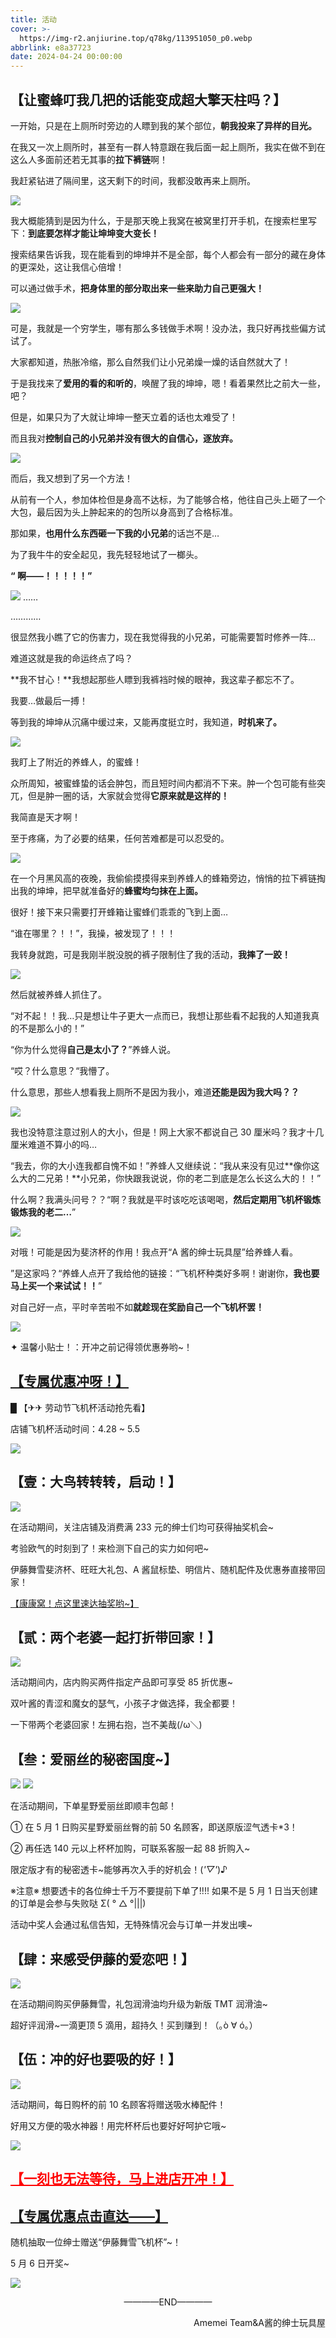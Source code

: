 ```yaml
---
title: 活动
cover: >-
  https://img-r2.anjiurine.top/q78kg/113951050_p0.webp
abbrlink: e8a37723
date: 2024-04-24 00:00:00
---
```


## 【让蜜蜂叮我几把的话能变成超大擎天柱吗？】

一开始，只是在上厕所时旁边的人瞟到我的某个部位，**朝我投来了异样的目光。**

在我又一次上厕所时，甚至有一群人特意跟在我后面一起上厕所，我实在做不到在这么人多面前还若无其事的**拉下裤链**啊！

我赶紧钻进了隔间里，这天剩下的时间，我都没敢再来上厕所。

![](https://img-r2.amemei-lists.top/amemei/51活动/图片2.webp)

我大概能猜到是因为什么，于是那天晚上我窝在被窝里打开手机，在搜索栏里写下：**到底要怎样才能让坤坤变大变长！**

搜索结果告诉我，现在能看到的坤坤并不是全部，每个人都会有一部分的藏在身体的更深处，这让我信心倍增！

可以通过做手术，**把身体里的部分取出来一些来助力自己更强大！**

![](https://img-r2.amemei-lists.top/amemei/51活动/图片3.webp)

可是，我就是一个穷学生，哪有那么多钱做手术啊！没办法，我只好再找些偏方试试了。

大家都知道，热胀冷缩，那么自然我们让小兄弟燥一燥的话自然就大了！

于是我找来了**爱用的看的和听的**，唤醒了我的坤坤，嗯！看着果然比之前大一些，吧？

但是，如果只为了大就让坤坤一整天立着的话也太难受了！

而且我对**控制自己的小兄弟并没有很大的自信心，逐放弃。**

![](https://img-r2.amemei-lists.top/amemei/51活动/图片4.webp)

而后，我又想到了另一个方法！

从前有一个人，参加体检但是身高不达标，为了能够合格，他往自己头上砸了一个大包，最后因为头上肿起来的的包所以身高到了合格标准。

那如果，**也用什么东西砸一下我的小兄弟**的话岂不是…

为了我牛牛的安全起见，我先轻轻地试了一榔头。

**“ 啊——！！！！！”**

![](https://img-r2.amemei-lists.top/amemei/51活动/图片5.webp)
……

…………

很显然我小瞧了它的伤害力，现在我觉得我的小兄弟，可能需要暂时修养一阵…

难道这就是我的命运终点了吗？

**我不甘心！**我想起那些人瞟到我裤裆时候的眼神，我这辈子都忘不了。

我要…做最后一搏！

等到我的坤坤从沉痛中缓过来，又能再度挺立时，我知道，**时机来了。**

![](https://img-r2.amemei-lists.top/amemei/51活动/图片6.webp)

我盯上了附近的养蜂人，的蜜蜂！

众所周知，被蜜蜂蛰的话会肿包，而且短时间内都消不下来。肿一个包可能有些突兀，但是肿一圈的话，大家就会觉得**它原来就是这样的！**

我简直是天才啊！

至于疼痛，为了必要的结果，任何苦难都是可以忍受的。

![](https://img-r2.amemei-lists.top/amemei/51活动/图片7.webp)

在一个月黑风高的夜晚，我偷偷摸摸得来到养蜂人的蜂箱旁边，悄悄的拉下裤链掏出我的坤坤，把早就准备好的**蜂蜜均匀抹在上面。**

很好！接下来只需要打开蜂箱让蜜蜂们乖乖的飞到上面…

“谁在哪里？！！”，我操，被发现了！！！

我转身就跑，可是我刚半脱没脱的裤子限制住了我的活动，**我摔了一跤！**

![](https://img-r2.amemei-lists.top/amemei/51活动/图片8.webp)

然后就被养蜂人抓住了。

“对不起！！我…只是想让牛子更大一点而已，我想让那些看不起我的人知道我真的不是那么小的！”

“你为什么觉得**自己是太小了？**”养蜂人说。

“哎？什么意思？“我懵了。

什么意思，那些人想看我上厕所不是因为我小，难道**还能是因为我大吗？？**

![](https://img-r2.amemei-lists.top/amemei/51活动/图片9.webp)

我也没特意注意过别人的大小，但是！网上大家不都说自己 30 厘米吗？我才十几厘米难道不算小的吗…

“我去，你的大小连我都自愧不如！”养蜂人又继续说：“我从来没有见过**像你这么大的二兄弟！**小兄弟，你快跟我说说，你的老二到底是怎么长这么大的！！”

什么啊？我满头问号？？“啊？我就是平时该吃吃该喝喝，**然后定期用飞机杯锻炼锻炼我的老二…**”

![](https://img-r2.amemei-lists.top/amemei/51活动/图片10.webp)

对哦！可能是因为斐济杯的作用！我点开“A 酱的绅士玩具屋”给养蜂人看。

”是这家吗？“养蜂人点开了我给他的链接：“飞机杯种类好多啊！谢谢你，**我也要马上买一个来试试！！**”

对自己好一点，平时辛苦啦不如**就趁现在奖励自己一个飞机杯罢！**

![](https://img-r2.amemei-lists.top/amemei/51活动/图片11.webp)

✦ 温馨小贴士！：开冲之前记得领优惠券哟~！

<h2><a href="https://pages.tmall.com/wow/a/act/tmall/dailygroup/16355/16802/wupr?wh_pid=daily-465056&disableNav=YES&status_bar_transparent=true&sellerId=1965847533&activityId=53d5788bc6e84c0c922dd5e35b5c0651&toolName=shopCoupon">【专属优惠冲呀！】</a></h2>

█ 【✈✈ 劳动节飞机杯活动抢先看】

店铺飞机杯活动时间：4.28 ~ 5.5

![](https://img-r2.amemei-lists.top/amemei/51活动/图片12.webp)

## 【壹：大鸟转转转，启动！】

![](https://img-r2.amemei-lists.top/amemei/51活动/图片13.webp)

在活动期间，关注店铺及消费满 233 元的绅士们均可获得抽奖机会~

考验欧气的时刻到了！来检测下自己的实力如何吧~

伊藤舞雪斐济杯、旺旺大礼包、A 酱鼠标垫、明信片、随机配件及优惠券直接带回家！

[【康康窝！点这里速达抽奖哟~】](https://dimtown.com/static/ajwjw)

## 【贰：两个老婆一起打折带回家！】

![](https://img-r2.amemei-lists.top/amemei/51活动/图片14.webp)

活动期间内，店内购买两件指定产品即可享受 85 折优惠~

双叶酱的青涩和魔女的瑟气，小孩子才做选择，我全都要！

一下带两个老婆回家！左拥右抱，岂不美哉(/ω＼)

## 【叁：爱丽丝的秘密国度~】

![](https://img-r2.amemei-lists.top/amemei/51活动/图片15.webp)
![](https://img-r2.amemei-lists.top/amemei/51活动/图片16.webp)

在活动期间，下单星野爱丽丝即顺丰包邮！

① 在 5 月 1 日购买星野爱丽丝臀的前 50 名顾客，即送原版涩气透卡\*3！

② 再任选 140 元以上杯杯加购，可联系客服一起 88 折购入~

限定版才有的秘密透卡~能够再次入手的好机会！(_'▽'_)♪

※注意※
想要透卡的各位绅士千万不要提前下单了!!!!
如果不是 5 月 1 日当天创建的订单是会参与失败哒 Σ( ° △ °|||)

活动中奖人会通过私信告知，无特殊情况会与订单一并发出噢~

## 【肆：来感受伊藤的爱恋吧！】

![](https://img-r2.amemei-lists.top/amemei/51活动/图片17.webp)

在活动期间购买伊藤舞雪，礼包润滑油均升级为新版 TMT 润滑油~

超好评润滑~一滴更顶 5 滴用，超持久！买到赚到！（｡ò ∀ ó｡）

## 【伍：冲的好也要吸的好！】

![](https://img-r2.amemei-lists.top/amemei/51活动/图片18.webp)

活动期间，每日购杯的前 10 名顾客将赠送吸水棒配件！

好用又方便的吸水神器！用完杯杯后也要好好呵护它哦~

![](https://img-r2.amemei-lists.top/amemei/51活动/图片19.webp)

<h2><a href="https://dimtown.com/static/ajwjw" style="color: red">【一刻也无法等待，马上进店开冲！】</a></h2>
<h2><a href="https://pages.tmall.com/wow/a/act/tmall/dailygroup/16355/16802/wupr?wh_pid=daily-465056&disableNav=YES&status_bar_transparent=true&sellerId=1965847533&activityId=53d5788bc6e84c0c922dd5e35b5c0651&toolName=shopCoupon">【专属优惠点击直达——】</a></h2>

随机抽取一位绅士赠送“伊藤舞雪飞机杯”~！

5 月 6 日开奖~

![](https://img-r2.amemei-lists.top/amemei/51活动/图片20.webp)

<p align="center">————END————</p>

<p align="right">Amemei Team&A酱的绅士玩具屋</p>
